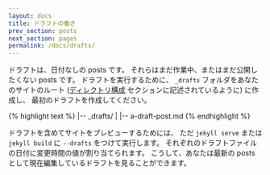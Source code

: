 ```yaml
---
layout: docs
title: ドラフトの働き
prev_section: posts
next_section: pages
permalink: /docs/drafts/
---
```


ドラフトは、日付なしの posts です。
それらはまだ作業中、またはまだ公開したくない posts です。
ドラフトを実行するために、 `_drafts` フォルダをあなたのサイトのルート
([ディレクトリ構成](/docs/structure/) セクションに記述されているように) に作成し、
最初のドラフトを作成してください。
<!--
Drafts are posts without a date. They're posts you're still working on and don't want to
publish yet. To get up and running with drafts, create a `_drafts` folder in your site's
root (as described in the [site structure](/docs/structure/) section) and create your
first draft:
-->

{% highlight text %}
|-- _drafts/
|   |-- a-draft-post.md
{% endhighlight %}

ドラフトを含めてサイトをプレビューするためには、 ただ `jekyll serve`
または `jekyll build` に `--drafts` をつけて実行します。
それぞれのドラフトファイルの日付に変更時間の値が割り当てられます。
こうして、あなたは最新の posts として現在編集しているドラフトを見ることができます。
<!--
To preview your site with drafts, simply run `jekyll serve` or `jekyll build` with
the `--drafts` switch.  Each will be assigned the value modification time of the draft file
for its date, and thus you will see currently edited drafts as the latest posts.
-->
